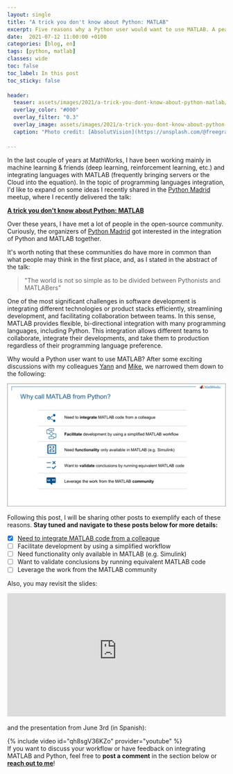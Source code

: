 ```yaml
---
layout: single
title: "A trick you don't know about Python: MATLAB"
excerpt: Five reasons why a Python user would want to use MATLAB. A peak into my talk at Python Madrid Meetup
date:  2021-07-12 11:00:00 +0100
categories: [blog, en]
tags: [python, matlab]
classes: wide
toc: false
toc_label: In this post
toc_sticky: false

header: 
  teaser: assets/images/2021/a-trick-you-dont-know-about-python-matlab/trick.jpg
  overlay_color: "#000"
  overlay_filter: "0.3"
  overlay_image: assets/images/2021/a-trick-you-dont-know-about-python-matlab/trick.jpg
  caption: "Photo credit: [AbsolutVision](https://unsplash.com/@freegraphictoday?utm_source=unsplash&utm_medium=referral&utm_content=creditCopyText)"
  
---
```


In the last couple of years at MathWorks, I have been working mainly in machine learning & friends (deep learning, reinforcement learning, etc.) and integrating languages with MATLAB (frequently bringing servers or the Cloud into the equation). In the topic of programming languages integration, I'd like to expand on some ideas I recently shared in the [Python Madrid](https://www.meetup.com/es/python-madrid/) meetup, where I recently delivered the talk: 

[**A trick you don't know about Python: MATLAB**](https://www.meetup.com/python-madrid/events/278296241/)

Over these years, I have met a lot of people in the open-source community. Curiously, the organizers of [Python Madrid](https://www.meetup.com/es/python-madrid/) got interested in the integration of Python and MATLAB together.

It's worth noting that these communities do have more in common than what people may think in the first place, and, as I stated in the abstract of the talk: 

> "The world is not so simple as to be divided between Pythonists and MATLABers"

One of the most significant challenges in software development is integrating different technologies or product stacks efficiently, streamlining development, and facilitating collaboration between teams. In this sense, MATLAB provides flexible, bi-directional integration with many programming languages, including Python. This integration allows different teams to collaborate, integrate their developments, and take them to production regardless of their programming language preference.

Why would a Python user want to use MATLAB? After some exciting discussions with my colleagues [Yann](https://www.linkedin.com/in/yann-debray-70305026) and [Mike](https://twitter.com/walkingrandomly), we narrowed them down to the following:

![Why call MATLAB from Python?](/assets/images/2021/a-trick-you-dont-know-about-python-matlab/reasons.png)

Following this post, I will be sharing other posts to exemplify each of these reasons. **Stay tuned and navigate to these posts below for more details:**

- [X] [Need to integrate MATLAB code from a colleague](../../../blog/en/a-trick-you-dont-know-about-python-matlab-integrate)
- [ ] Facilitate development by using a simplified workflow
- [ ] Need functionality only available in MATLAB (e.g. Simulink)
- [ ] Want to validate conclusions by running equivalent MATLAB code
- [ ] Leverage the work from the MATLAB community

Also, you may revisit the slides: 

<div>
  <div style="position:relative;padding-top:56.25%;">
    <iframe src="https://content-mathworks.highspot.com/viewer/60c31bd0659e935e6f4086a5?iid=60bf49ba628ba20f9d8a747e" frameborder="0" webkitAllowFullScreen mozallowfullscreen allowFullScreen
      style="position:absolute;top:0;left:0;width:100%;height:100%;"></iframe>
  </div>
</div><br />
and the presentation from June 3rd (in Spanish):

{% include video id="qh8sgV36KZo" provider="youtube" %}<br />
If you want to discuss your workflow or have feedback on integrating MATLAB and Python, feel free to **post a comment** in the section below or [**reach out to me**](https://mathinking.github.io/about#contact-me)! 